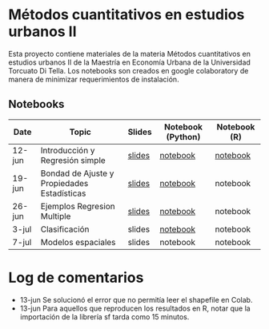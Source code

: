 # Métodos cuantitativos en estudios urbanos II

Esta proyecto contiene materiales de la materia Métodos cuantitativos en estudios urbanos II de la Maestría en Economía Urbana de la Universidad Torcuato Di Tella. 
Los notebooks son creados en google colaboratory de manera de minimizar requerimientos de instalación.

## Notebooks 

| Date    | Topic                              | Slides | Notebook (Python) | Notebook (R) |
|---------|------------------------------------|--------|----------|----------|
| 12-jun  | Introducción y Regresión simple    | [slides](slides/clase_1/Clase_1.pdf) | [notebook](notebooks/python/1_Introduccion.ipynb) | [notebook](notebooks/R/1_Introduccion.ipynb) |
| 19-jun  | Bondad de Ajuste y Propiedades Estadísticas  | [slides](slides/clase_2/Clase_2.pdf) | [notebook](notebooks/python/OLS_2_Ajuste_Propiedades_Test_de_Hipótesis_V2.ipynb) | notebook |
| 26-jun  | Ejemplos Regresion Multiple        | [slides](slides/clase_3/clase_3.pdf) | [notebook](notebooks/python/OLS4_Regresion_Multiple.ipynb) | notebook |
| 3-jul   | Clasificación                      | slides | [notebook](notebooks/python/5_Modelos_de_Clasificacion.ipynb) | notebook |
| 7-jul   | Modelos espaciales                 | slides | notebook | notebook |


# Log de comentarios

* 13-jun Se solucionó el error que no permitía leer el shapefile en Colab.
* 13-jun Para aquellos que reproducen los resultados en R, notar que la importación de la librería sf tarda como 15 minutos.


